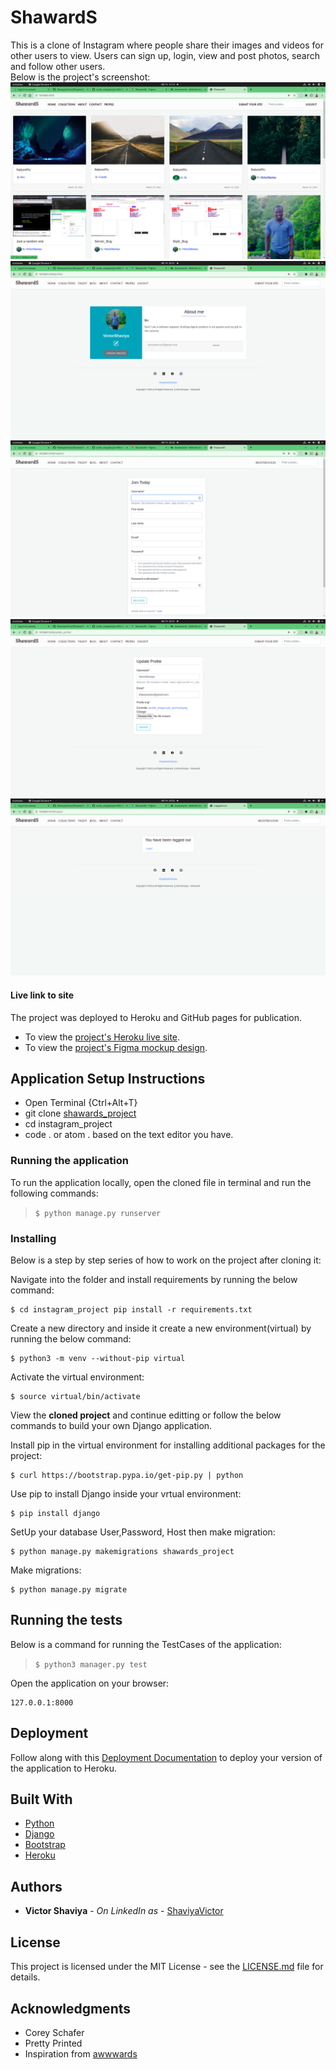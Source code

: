 # ShawardS

This is a clone of Instagram where people share their images and videos for other users to view. Users can sign up, login, view and post photos, search and follow other users.     
Below is the project's screenshot:     
![ShawardS_Home.Pg_Screenshot](https://github.com/ShaviyaVictor/ShawardS/blob/main/media/Screenshot%20Home_pg%202022-03-15%2012-14-10.png)        
![ShawardS_Profile.Pg_Screenshot](https://github.com/ShaviyaVictor/ShawardS/blob/main/media/Screenshot%20profile_pg.png)          
![ShawardS_register_form_Screenshot](https://github.com/ShaviyaVictor/ShawardS/blob/main/media/Screenshot%20register%20form.png)          
![ShawardS_Profile_update.Pg_Screenshot](https://github.com/ShaviyaVictor/ShawardS/blob/main/media/Screenshot%20profile_update_form.png)          
![ShawardS_Logged_out.Pg_Screenshot](https://github.com/ShaviyaVictor/ShawardS/blob/main/media/Screenshot%20logged_out%20view.png)          


#### Live link to site
The project was deployed to Heroku and GitHub pages for publication.     
* To view the [project's Heroku live site](https://shawards.herokuapp.com/).         
* To view the [project's Figma mockup design](https://www.figma.com/file/fj1Xt9GEdbx8WOwULF7px8/ShawardS?node-id=0%3A1).

## Application Setup Instructions
- Open Terminal {Ctrl+Alt+T}     
- git clone [shawards_project](https://github.com/ShaviyaVictor/ShawardS)      
- cd instagram_project      
- code . or atom . based on the text editor you have.


### Running the application

To run the application locally, open the cloned file in terminal and run the following commands:     
  > `$ python manage.py runserver`  

### Installing

Below is a step by step series of how to work on the project after cloning it:

Navigate into the folder and install requirements by running the below command:

```
$ cd instagram_project pip install -r requirements.txt 
```

Create a new directory and inside it create a new environment(virtual) by running the below command:

```
$ python3 -m venv --without-pip virtual
```

Activate the virtual environment:

```
$ source virtual/bin/activate
```

View the **cloned project** and continue editting or follow the below commands to build your own Django application.

Install pip in the virtual environment for installing additional packages for the project:

```
$ curl https://bootstrap.pypa.io/get-pip.py | python
```

Use pip to install Django inside your vrtual environment:

```
$ pip install django
```

SetUp your database User,Password, Host then make migration:

```
$ python manage.py makemigrations shawards_project
```

Make migrations:

```
$ python manage.py migrate 
```



## Running the tests

Below is a command for running the TestCases of the application:      
  > `$ python3 manager.py test`


Open the application on your browser:
```
127.0.0.1:8000
```



## Deployment

Follow along with this [Deployment Documentation](https://gist.github.com/newtonkiragu/42f2500e56d9c2375a087233587eddd0) to deploy your version of the application to Heroku.

## Built With

* [Python](https://docs.python.org/3/)        
* [Django](https://docs.djangoproject.com/en/4.0/)       
* [Bootstrap](https://getbootstrap.com/docs/5.1/getting-started/introduction/)       
* [Heroku](https://devcenter.heroku.com/categories/reference)       


## Authors

* **Victor Shaviya** - *On LinkedIn as* - [ShaviyaVictor](https://www.linkedin.com/in/victor-shaviya-532ab0110/)


## License

This project is licensed under the MIT License - see the [LICENSE.md](https://github.com/ShaviyaVictor/ShawardS/blob/main/LICENSE) file for details.

## Acknowledgments

* Corey Schafer
* Pretty Printed
* Inspiration from [awwwards](https://www.awwwards.com/)
